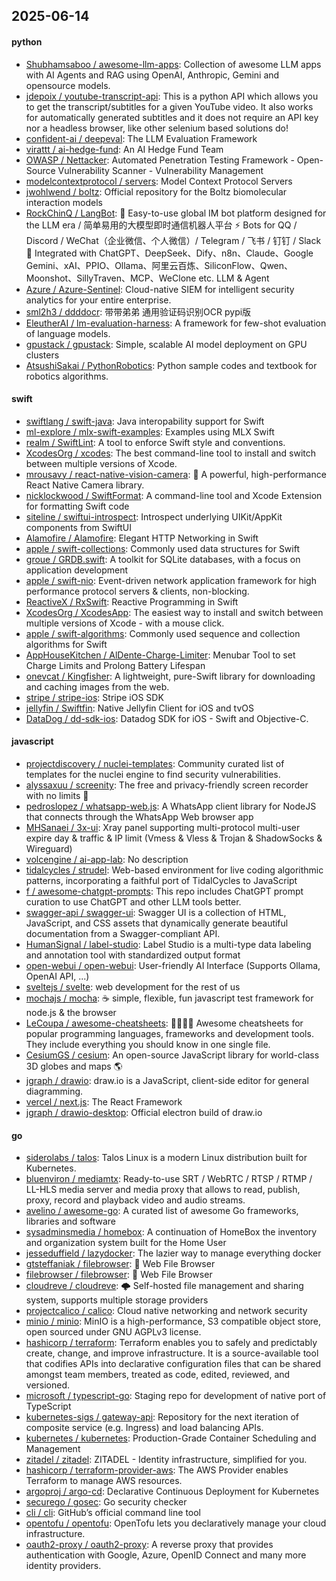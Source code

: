 ## 2025-06-14

#### python
* [Shubhamsaboo / awesome-llm-apps](https://github.com/Shubhamsaboo/awesome-llm-apps): Collection of awesome LLM apps with AI Agents and RAG using OpenAI, Anthropic, Gemini and opensource models.
* [jdepoix / youtube-transcript-api](https://github.com/jdepoix/youtube-transcript-api): This is a python API which allows you to get the transcript/subtitles for a given YouTube video. It also works for automatically generated subtitles and it does not require an API key nor a headless browser, like other selenium based solutions do!
* [confident-ai / deepeval](https://github.com/confident-ai/deepeval): The LLM Evaluation Framework
* [virattt / ai-hedge-fund](https://github.com/virattt/ai-hedge-fund): An AI Hedge Fund Team
* [OWASP / Nettacker](https://github.com/OWASP/Nettacker): Automated Penetration Testing Framework - Open-Source Vulnerability Scanner - Vulnerability Management
* [modelcontextprotocol / servers](https://github.com/modelcontextprotocol/servers): Model Context Protocol Servers
* [jwohlwend / boltz](https://github.com/jwohlwend/boltz): Official repository for the Boltz biomolecular interaction models
* [RockChinQ / LangBot](https://github.com/RockChinQ/LangBot): 🤩 Easy-to-use global IM bot platform designed for the LLM era / 简单易用的大模型即时通信机器人平台 ⚡️ Bots for QQ / Discord / WeChat（企业微信、个人微信）/ Telegram / 飞书 / 钉钉 / Slack 🧩 Integrated with ChatGPT、DeepSeek、Dify、n8n、Claude、Google Gemini、xAI、PPIO、Ollama、阿里云百炼、SiliconFlow、Qwen、Moonshot、SillyTraven、MCP、WeClone etc. LLM & Agent
* [Azure / Azure-Sentinel](https://github.com/Azure/Azure-Sentinel): Cloud-native SIEM for intelligent security analytics for your entire enterprise.
* [sml2h3 / ddddocr](https://github.com/sml2h3/ddddocr): 带带弟弟 通用验证码识别OCR pypi版
* [EleutherAI / lm-evaluation-harness](https://github.com/EleutherAI/lm-evaluation-harness): A framework for few-shot evaluation of language models.
* [gpustack / gpustack](https://github.com/gpustack/gpustack): Simple, scalable AI model deployment on GPU clusters
* [AtsushiSakai / PythonRobotics](https://github.com/AtsushiSakai/PythonRobotics): Python sample codes and textbook for robotics algorithms.

#### swift
* [swiftlang / swift-java](https://github.com/swiftlang/swift-java): Java interopability support for Swift
* [ml-explore / mlx-swift-examples](https://github.com/ml-explore/mlx-swift-examples): Examples using MLX Swift
* [realm / SwiftLint](https://github.com/realm/SwiftLint): A tool to enforce Swift style and conventions.
* [XcodesOrg / xcodes](https://github.com/XcodesOrg/xcodes): The best command-line tool to install and switch between multiple versions of Xcode.
* [mrousavy / react-native-vision-camera](https://github.com/mrousavy/react-native-vision-camera): 📸 A powerful, high-performance React Native Camera library.
* [nicklockwood / SwiftFormat](https://github.com/nicklockwood/SwiftFormat): A command-line tool and Xcode Extension for formatting Swift code
* [siteline / swiftui-introspect](https://github.com/siteline/swiftui-introspect): Introspect underlying UIKit/AppKit components from SwiftUI
* [Alamofire / Alamofire](https://github.com/Alamofire/Alamofire): Elegant HTTP Networking in Swift
* [apple / swift-collections](https://github.com/apple/swift-collections): Commonly used data structures for Swift
* [groue / GRDB.swift](https://github.com/groue/GRDB.swift): A toolkit for SQLite databases, with a focus on application development
* [apple / swift-nio](https://github.com/apple/swift-nio): Event-driven network application framework for high performance protocol servers & clients, non-blocking.
* [ReactiveX / RxSwift](https://github.com/ReactiveX/RxSwift): Reactive Programming in Swift
* [XcodesOrg / XcodesApp](https://github.com/XcodesOrg/XcodesApp): The easiest way to install and switch between multiple versions of Xcode - with a mouse click.
* [apple / swift-algorithms](https://github.com/apple/swift-algorithms): Commonly used sequence and collection algorithms for Swift
* [AppHouseKitchen / AlDente-Charge-Limiter](https://github.com/AppHouseKitchen/AlDente-Charge-Limiter): Menubar Tool to set Charge Limits and Prolong Battery Lifespan
* [onevcat / Kingfisher](https://github.com/onevcat/Kingfisher): A lightweight, pure-Swift library for downloading and caching images from the web.
* [stripe / stripe-ios](https://github.com/stripe/stripe-ios): Stripe iOS SDK
* [jellyfin / Swiftfin](https://github.com/jellyfin/Swiftfin): Native Jellyfin Client for iOS and tvOS
* [DataDog / dd-sdk-ios](https://github.com/DataDog/dd-sdk-ios): Datadog SDK for iOS - Swift and Objective-C.

#### javascript
* [projectdiscovery / nuclei-templates](https://github.com/projectdiscovery/nuclei-templates): Community curated list of templates for the nuclei engine to find security vulnerabilities.
* [alyssaxuu / screenity](https://github.com/alyssaxuu/screenity): The free and privacy-friendly screen recorder with no limits 🎥
* [pedroslopez / whatsapp-web.js](https://github.com/pedroslopez/whatsapp-web.js): A WhatsApp client library for NodeJS that connects through the WhatsApp Web browser app
* [MHSanaei / 3x-ui](https://github.com/MHSanaei/3x-ui): Xray panel supporting multi-protocol multi-user expire day & traffic & IP limit (Vmess & Vless & Trojan & ShadowSocks & Wireguard)
* [volcengine / ai-app-lab](https://github.com/volcengine/ai-app-lab): No description
* [tidalcycles / strudel](https://github.com/tidalcycles/strudel): Web-based environment for live coding algorithmic patterns, incorporating a faithful port of TidalCycles to JavaScript
* [f / awesome-chatgpt-prompts](https://github.com/f/awesome-chatgpt-prompts): This repo includes ChatGPT prompt curation to use ChatGPT and other LLM tools better.
* [swagger-api / swagger-ui](https://github.com/swagger-api/swagger-ui): Swagger UI is a collection of HTML, JavaScript, and CSS assets that dynamically generate beautiful documentation from a Swagger-compliant API.
* [HumanSignal / label-studio](https://github.com/HumanSignal/label-studio): Label Studio is a multi-type data labeling and annotation tool with standardized output format
* [open-webui / open-webui](https://github.com/open-webui/open-webui): User-friendly AI Interface (Supports Ollama, OpenAI API, ...)
* [sveltejs / svelte](https://github.com/sveltejs/svelte): web development for the rest of us
* [mochajs / mocha](https://github.com/mochajs/mocha): ☕️ simple, flexible, fun javascript test framework for node.js & the browser
* [LeCoupa / awesome-cheatsheets](https://github.com/LeCoupa/awesome-cheatsheets): 👩‍💻👨‍💻 Awesome cheatsheets for popular programming languages, frameworks and development tools. They include everything you should know in one single file.
* [CesiumGS / cesium](https://github.com/CesiumGS/cesium): An open-source JavaScript library for world-class 3D globes and maps 🌎
* [jgraph / drawio](https://github.com/jgraph/drawio): draw.io is a JavaScript, client-side editor for general diagramming.
* [vercel / next.js](https://github.com/vercel/next.js): The React Framework
* [jgraph / drawio-desktop](https://github.com/jgraph/drawio-desktop): Official electron build of draw.io

#### go
* [siderolabs / talos](https://github.com/siderolabs/talos): Talos Linux is a modern Linux distribution built for Kubernetes.
* [bluenviron / mediamtx](https://github.com/bluenviron/mediamtx): Ready-to-use SRT / WebRTC / RTSP / RTMP / LL-HLS media server and media proxy that allows to read, publish, proxy, record and playback video and audio streams.
* [avelino / awesome-go](https://github.com/avelino/awesome-go): A curated list of awesome Go frameworks, libraries and software
* [sysadminsmedia / homebox](https://github.com/sysadminsmedia/homebox): A continuation of HomeBox the inventory and organization system built for the Home User
* [jesseduffield / lazydocker](https://github.com/jesseduffield/lazydocker): The lazier way to manage everything docker
* [gtsteffaniak / filebrowser](https://github.com/gtsteffaniak/filebrowser): 📂 Web File Browser
* [filebrowser / filebrowser](https://github.com/filebrowser/filebrowser): 📂 Web File Browser
* [cloudreve / cloudreve](https://github.com/cloudreve/cloudreve): 🌩 Self-hosted file management and sharing system, supports multiple storage providers
* [projectcalico / calico](https://github.com/projectcalico/calico): Cloud native networking and network security
* [minio / minio](https://github.com/minio/minio): MinIO is a high-performance, S3 compatible object store, open sourced under GNU AGPLv3 license.
* [hashicorp / terraform](https://github.com/hashicorp/terraform): Terraform enables you to safely and predictably create, change, and improve infrastructure. It is a source-available tool that codifies APIs into declarative configuration files that can be shared amongst team members, treated as code, edited, reviewed, and versioned.
* [microsoft / typescript-go](https://github.com/microsoft/typescript-go): Staging repo for development of native port of TypeScript
* [kubernetes-sigs / gateway-api](https://github.com/kubernetes-sigs/gateway-api): Repository for the next iteration of composite service (e.g. Ingress) and load balancing APIs.
* [kubernetes / kubernetes](https://github.com/kubernetes/kubernetes): Production-Grade Container Scheduling and Management
* [zitadel / zitadel](https://github.com/zitadel/zitadel): ZITADEL - Identity infrastructure, simplified for you.
* [hashicorp / terraform-provider-aws](https://github.com/hashicorp/terraform-provider-aws): The AWS Provider enables Terraform to manage AWS resources.
* [argoproj / argo-cd](https://github.com/argoproj/argo-cd): Declarative Continuous Deployment for Kubernetes
* [securego / gosec](https://github.com/securego/gosec): Go security checker
* [cli / cli](https://github.com/cli/cli): GitHub’s official command line tool
* [opentofu / opentofu](https://github.com/opentofu/opentofu): OpenTofu lets you declaratively manage your cloud infrastructure.
* [oauth2-proxy / oauth2-proxy](https://github.com/oauth2-proxy/oauth2-proxy): A reverse proxy that provides authentication with Google, Azure, OpenID Connect and many more identity providers.
